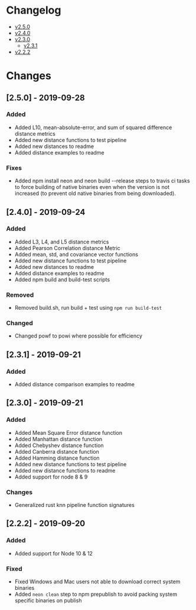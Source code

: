 # Changelog

  - [v2.5.0](#2.5.0)
  - [v2.4.0](#2.4.0)
  - [v2.3.0](#2.3.0)
    - [v2.3.1](#2.3.1)
  - [v2.2.2](#2.2.2)

# Changes

## [2.5.0] - 2019-09-28 <a name="2.5.0"></a>
### Added
  - Added L10, mean-absolute-error, and sum of squared difference distance metrics
  - Added new distance functions to test pipeline
  - Added new distances to readme
  - Added distance examples to readme

### Fixes
  - Added npm install neon and neon build --release steps to travis ci tasks to force building of native binaries even when the version is not increased (to prevent old native binaries from being downloaded).

## [2.4.0] - 2019-09-24 <a name="2.4.0"></a>
### Added
  - Added L3, L4, and L5 distance metrics
  - Added Pearson Correlation distance Metric
  - Added mean, std, and covariance vector functions
  - Added new distance functions to test pipeline
  - Added new distances to readme
  - Added distance examples to readme
  - Added npm build and build-test scripts

### Removed
  - Removed build.sh, run build + test using `npm run build-test`

### Changed
  - Changed powf to powi where possible for efficiency

## [2.3.1] - 2019-09-21 <a name="2.3.1"></a>
### Added
  - Added distance comparison examples to readme

## [2.3.0] - 2019-09-21 <a name="2.3.0"></a>
### Added
  - Added Mean Square Error distance function
  - Added Manhattan distance function
  - Added Chebyshev distance function
  - Added Canberra distance function
  - Added Hamming distance function
  - Added new distance functions to test pipeline
  - Added new distance functions to readme
  - Added support for node 8 & 9
### Changes
  - Generalized rust knn pipeline function signatures


## [2.2.2] - 2019-09-20 <a name="2.2.2"></a>
### Added
  - Added support for Node 10 & 12
### Fixed
 - Fixed Windows and Mac users not able to download correct system binaries
 - Added `neon clean` step to npm prepublish to avoid packing system specific binaries on publish